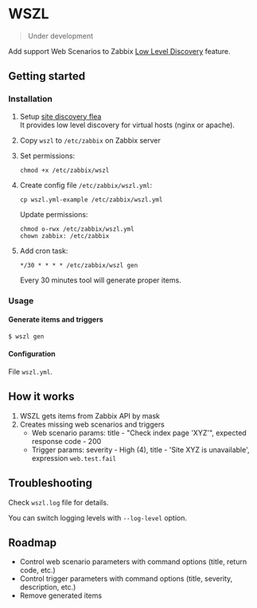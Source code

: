 # WSZL

> Under development

Add support Web Scenarios to 
Zabbix [Low Level Discovery](https://www.zabbix.com/documentation/current/manual/discovery/low_level_discovery) feature.

## Getting started

### Installation

1. Setup [site discovery flea](https://github.com/lebe-dev/site-discovery-flea)  
   It provides low level discovery for virtual hosts (nginx or apache).
2. Copy `wszl` to `/etc/zabbix` on Zabbix server
3. Set permissions:
    ```shell script
    chmod +x /etc/zabbix/wszl
    ```
4. Create config file `/etc/zabbix/wszl.yml`:
    ```shell script
    cp wszl.yml-example /etc/zabbix/wszl.yml
    ```
   
    Update permissions:
    ```shell script
    chmod o-rwx /etc/zabbix/wszl.yml
    chown zabbix: /etc/zabbix
    ```
    
5. Add cron task:
    ```
    */30 * * * * /etc/zabbix/wszl gen
    ```   
    Every 30 minutes tool will generate proper items.

### Usage

#### Generate items and triggers

```
$ wszl gen
```

#### Configuration

File `wszl.yml`.

## How it works

1. WSZL gets items from Zabbix API by mask
2. Creates missing web scenarios and triggers
    - Web scenario params: title - "Check index page 'XYZ'", expected response code - 200
    - Trigger params: severity - High (4), title - 'Site XYZ is unavailable', expression `web.test.fail`  

## Troubleshooting

Check `wszl.log` file for details.

You can switch logging levels with `--log-level` option.

## Roadmap

- Control web scenario parameters with command options (title, return code, etc.)
- Control trigger parameters with command options (title, severity, description, etc.)
- Remove generated items
